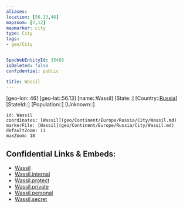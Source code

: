 ```yaml
---
aliases: 
location: [56.13,46]
mapzoom: [7,12] 
mapmarker: city 
type: City
tags:
- geo/City


SpocWebEntityId: 35469
isDeleted: false
confidential: public

title: Wassil
---
```

[geo-lon::46]
[geo-lat::56.13]
[name::Wassil]
[State::]
[Country::[Russia](geo/Continent/Europe/Russia.md)]
[StateId::]
[Population::]
[Unknown::]


```leaflet
id: Wassil
coordinates: [Wassil](geo/Continent/Europe/Russia/City/Wassil.md)
markerFile: [Wassil](geo/Continent/Europe/Russia/City/Wassil.md)
defaultZoom: 11 
maxZoom: 18
```


## Confidential Links & Embeds: 
- [Wassil](../../../../../../_public/geo/Continent/Europe/Russia/City/Wassil.md) 
- [Wassil.internal](../../../../../../_internal/geo/Continent/Europe/Russia/City/Wassil.internal.md) 
- [Wassil.protect](../../../../../../_protect/geo/Continent/Europe/Russia/City/Wassil.protect.md) 
- [Wassil.private](../../../../../../_private/geo/Continent/Europe/Russia/City/Wassil.private.md) 
- [Wassil.personal](../../../../../../_personal/geo/Continent/Europe/Russia/City/Wassil.personal.md) 
- [Wassil.secret](../../../../../../_secret/geo/Continent/Europe/Russia/City/Wassil.secret.md) 

